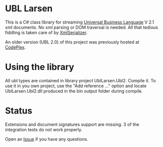 # UBL Larsen
This is a C# class library for streaming [Universal Business Language](https://en.wikipedia.org/wiki/Universal_Business_Language) V 2.1 xml documents. No xml parsing or DOM traversal is needed. All that tedious fiddling is taken care of by [XmlSerializer](https://msdn.microsoft.com/en-us/library/system.xml.serialization.xmlserializer.aspx). 

An older version (UBL 2.0) of this project was previously hosted at [CodePlex](http://ubllarsen.codeplex.com/).

# Using the library
All ubl types are contained in library project UblLarsen.Ubl2. Compile it. To use it in you own project, use the "Add reference ..." option and locate UblLarsen.Ubl2.dll produced in the bin output folder during compile.

# Status
Extensions and document signatures support are missing. 3 of the integration tests do not work properly.

Open an [Issue](https://github.com/Gammern/ubllarsen/issues) if you have any questions.
